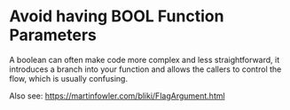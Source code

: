 # Avoid having BOOL Function Parameters

A boolean can often make code more complex and less straightforward, it introduces a branch into your function and allows the callers to control the flow, which is usually confusing.

Also see: https://martinfowler.com/bliki/FlagArgument.html